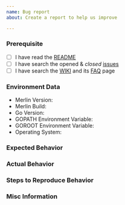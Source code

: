 ```yaml
---
name: Bug report
about: Create a report to help us improve

---
```


### Prerequisite
* [ ] I have read the [README](https://github.com/yok4i/merlin/blob/master/README.MD)
* [ ] I have search the opened & _closed_ [issues](https://github.com/yok4i/merlin/issues)
* [ ] I have search the [WIKI](https://github.com/yok4i/merlin/wiki) and its [FAQ](https://github.com/yok4i/merlin/wiki/FAQ) page
### Environment Data
* Merlin Version:
* Merlin Build:
* Go Version:
* GOPATH Environment Variable:
* GOROOT Environment Variable:
* Operating System:

### Expected Behavior

### Actual Behavior

### Steps to Reproduce Behavior

### Misc Information
